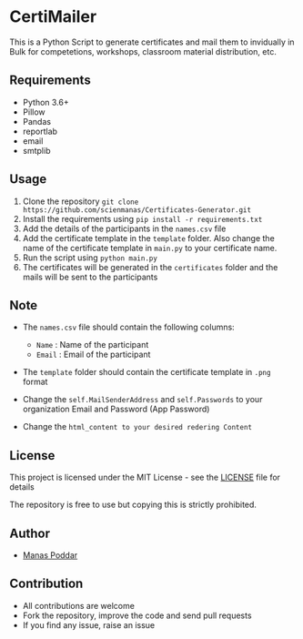 # CertiMailer

This is a Python Script to generate certificates and mail them to invidually in Bulk for competetions, workshops, classroom material distribution, etc.

## Requirements

- Python 3.6+
- Pillow
- Pandas
- reportlab
- email
- smtplib

## Usage

1. Clone the repository
`
git clone https://github.com/scienmanas/Certificates-Generator.git
`
2. Install the requirements using `pip install -r requirements.txt`
3. Add the details of the participants in the `names.csv` file
4. Add the certificate template in the `template` folder. Also change the name of the certificate template in `main.py` to your certificate name.
5. Run the script using `python main.py`
6. The certificates will be generated in the `certificates` folder and the mails will be sent to the participants

## Note

- The `names.csv` file should contain the following columns:
    - `Name` : Name of the participant
    - `Email` : Email of the participant

- The `template` folder should contain the certificate template in `.png` format
- Change the `self.MailSenderAddress` and `self.Passwords` to your organization Email and Password (App Password)
- Change the `html_content to your desired redering Content` 

## License

This project is licensed under the MIT License - see the [LICENSE](LICENSE) file for details

The repository is free to use but copying this is strictly prohibited.

## Author

- [Manas Poddar](https://www.instagram.com/scienmanas/)

## Contribution

- All contributions are welcome
- Fork the repository, improve the code and send pull requests
- If you find any issue, raise an issue
